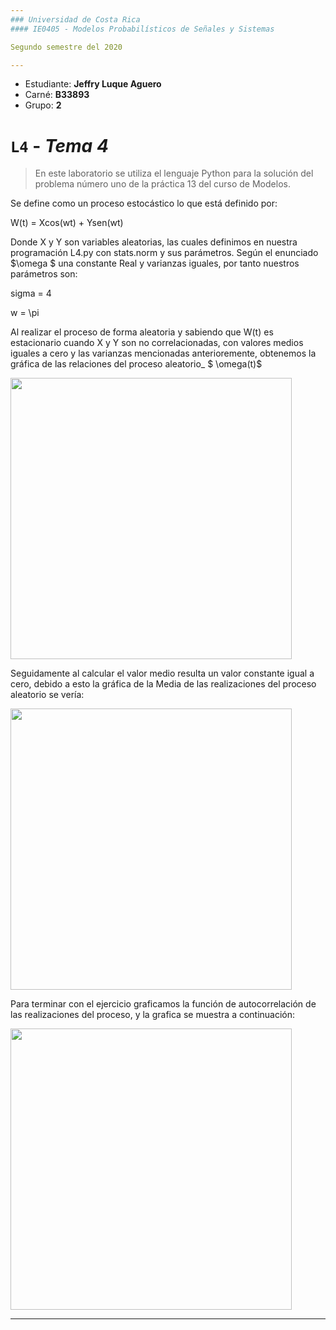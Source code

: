 ```yaml
---
### Universidad de Costa Rica
#### IE0405 - Modelos Probabilísticos de Señales y Sistemas

Segundo semestre del 2020

---
```


[comment]: <> (Modificar esta sección con datos personales)

* Estudiante: **Jeffry Luque Aguero**
* Carné: **B33893**
* Grupo: **2**

# `L4` - *Tema 4*

> En este laboratorio se utiliza el lenguaje Python para la solución del problema número uno de la práctica 13 del curso de Modelos. 


Se define como un  proceso estocástico lo que está definido por:


W(t) = Xcos(wt) + Ysen(wt)


Donde X y Y son variables aleatorias, las cuales definimos en nuestra programación L4.py con stats.norm y sus parámetros. Según el enunciado $\omega $ una constante Real y varianzas iguales, por tanto nuestros parámetros son:


sigma = 4



w = \pi


Al realizar el proceso de forma aleatoria y sabiendo que W(t)  es estacionario cuando X y Y son no correlacionadas, con valores medios iguales a cero y las varianzas mencionadas anterioremente, obtenemos la gráfica de las relaciones del proceso aleatorio_ $ \omega(t)$

<img align='center' src='https://i.imgur.com/0gH7dg7.png' width ="450" height=450/>

Seguidamente al calcular el valor medio resulta un valor constante igual a cero, debido a esto la gráfica de la Media de las realizaciones del proceso aleatorio se vería:

<img align='center' src='https://i.imgur.com/lwdbgTZ.png' width ="450" height=450/>

Para terminar con el ejercicio graficamos la función de autocorrelación de las realizaciones del proceso, y la grafica se muestra a continuación:

<img align='center' src='https://i.imgur.com/9EbUlLE.png' width ="450" height=450/>



---

